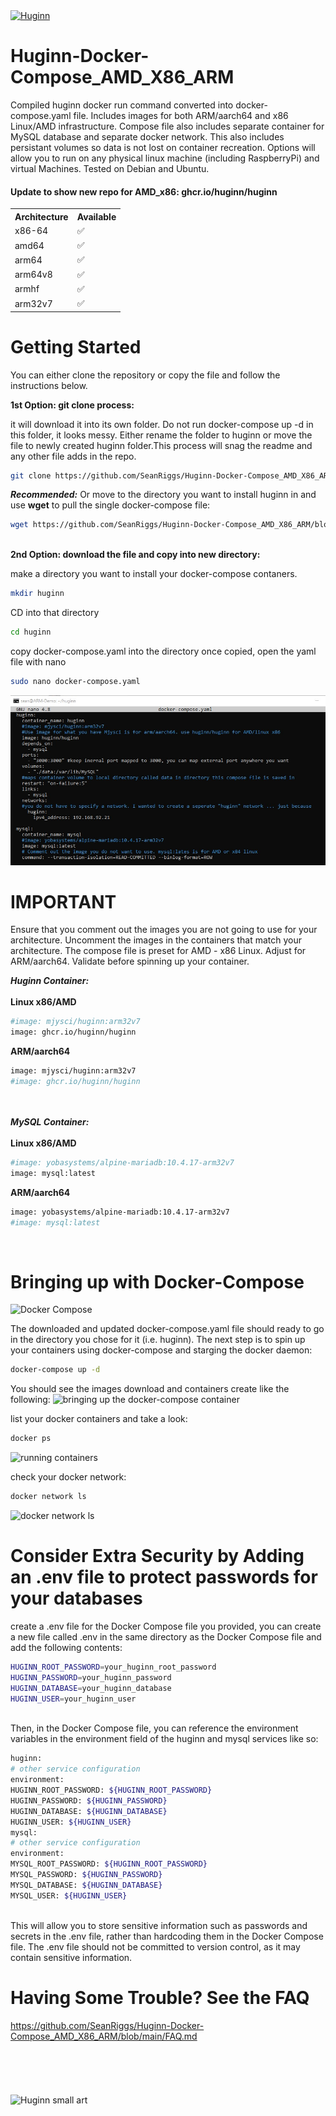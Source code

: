 <a href="https://www.youtube.com/watch?v=5dytAtcIccc">
  <img src="https://raw.github.com/huginn/huginn/master/media/huginn-logo.png" alt="Huginn" width="280">
</a>


# Huginn-Docker-Compose_AMD_X86_ARM
Compiled huginn docker run command converted into docker-compose.yaml file. Includes images for both ARM/aarch64 and x86 Linux/AMD infrastructure. Compose file also includes separate container for MySQL database and separate docker network. This also includes persistant volumes so data is not lost on container recreation. Options will allow you to run on any physical linux machine (including RaspberryPi) and virtual Machines. Tested on Debian and Ubuntu.
</br>
#### Update to show new repo for AMD_x86: ghcr.io/huginn/huginn
<table>
<tr>
<th>Architecture</th>
<th>Available</th>	
</tr>
<tr>
<td>x86-64</td>
<td>✅</td>
</tr>
<tr>
<td>amd64</td>
<td>✅</td>
</tr>
<tr>	
<td>arm64</td>
<td>✅</td>
</tr>
<tr>
<td>arm64v8</td>
<td>✅</td>
</tr>
<tr>
<td>armhf</td>
<td>✅</td>
</tr>
<td>arm32v7</td>
<td>✅	</td>
</table>

# Getting Started

You can either clone the repository or copy the file and follow the instructions below.

<strong>1st Option: git clone process:</strong>

it will download it into its own folder. Do not run docker-compose up -d in this folder, it looks messy. Either rename the folder to huginn or move the file to newly created huginn folder.This process will snag the readme and any other file adds in the repo.

```bash
git clone https://github.com/SeanRiggs/Huginn-Docker-Compose_AMD_X86_ARM.git
```

<b><i>Recommended:</i></b> Or move to the directory you want to install huginn in and use <b>wget</b> to pull the single docker-compose file:

```bash
wget https://github.com/SeanRiggs/Huginn-Docker-Compose_AMD_X86_ARM/blob/main/docker-compose.yaml
```

</br>
<strong>2nd Option: download the file and copy into new directory:</strong>

make a directory you want to install your docker-compose contaners.

```bash
mkdir huginn
```

CD into that directory

```bash
cd huginn
```

copy docker-compose.yaml into the directory
once copied, open the yaml file with nano

```bash
sudo nano docker-compose.yaml
```
<p align="center"><img src="https://github.com/SeanRiggs/Huginn-Docker-Compose_AMD_X86_ARM/blob/main/images/docker-compose%20example.jpg"</p>

# IMPORTANT

Ensure that you comment out the images you are not going to use for your architecture. Uncomment the images in the containers that match your architecture.
The compose file is preset for AMD - x86 Linux. Adjust for ARM/aarch64. Validate before spinning up your container.

<strong><i>Huginn Container:</i></strong>
</br>
</br>
<strong>Linux x86/AMD</strong>

```bash
#image: mjysci/huginn:arm32v7 
image: ghcr.io/huginn/huginn
```

<strong>ARM/aarch64</strong>

```bash
image: mjysci/huginn:arm32v7 
#image: ghcr.io/huginn/huginn
```
</br>
</br>
<strong><i>MySQL Container:</i></strong>
</br>
</br>
<strong>Linux x86/AMD</strong>
</br>

```bash
#image: yobasystems/alpine-mariadb:10.4.17-arm32v7
image: mysql:latest
```
<strong>ARM/aarch64</strong>

```bash
image: yobasystems/alpine-mariadb:10.4.17-arm32v7
#image: mysql:latest
```
</br>

# Bringing up with Docker-Compose

![Docker Compose ](https://user-images.githubusercontent.com/111924572/188755814-af9ef5fd-9aa5-44a4-81dc-47bf7a1a5849.png)

The downloaded and updated docker-compose.yaml file should ready to go in the directory you chose for it (i.e. huginn). The next step is to spin up your containers using docker-compose and starging the docker daemon:

```bash
docker-compose up -d
```

You should see the images download and containers create like the following: 
![bringing up the docker-compose container](https://user-images.githubusercontent.com/111924572/188754670-9d5416b5-151c-43fb-9269-0c7955d1617b.jpg)

list your docker containers and take a look: 

```bash
docker ps
```

![running containers](https://user-images.githubusercontent.com/111924572/188754917-7a040726-8e19-4aa3-9e31-4f2ffd858a1c.jpg)

check your docker network:

```bash
docker network ls
```

![docker network ls](https://user-images.githubusercontent.com/111924572/188755073-3401ff3d-4157-4f22-b882-2c704eebe8b1.jpg)

# Consider Extra Security by Adding an .env file to protect passwords for your databases

create a .env file for the Docker Compose file you provided, you can create a new file called .env in the same directory as the Docker Compose file and add the following contents:
</br>
```bash
HUGINN_ROOT_PASSWORD=your_huginn_root_password
HUGINN_PASSWORD=your_huginn_password
HUGINN_DATABASE=your_huginn_database
HUGINN_USER=your_huginn_user
```
</br>
Then, in the Docker Compose file, you can reference the environment variables in the environment field of the huginn and mysql services like so:

```bash
huginn:
# other service configuration
environment:
HUGINN_ROOT_PASSWORD: ${HUGINN_ROOT_PASSWORD}
HUGINN_PASSWORD: ${HUGINN_PASSWORD}
HUGINN_DATABASE: ${HUGINN_DATABASE}
HUGINN_USER: ${HUGINN_USER}
mysql:
# other service configuration
environment:
MYSQL_ROOT_PASSWORD: ${HUGINN_ROOT_PASSWORD}
MYSQL_PASSWORD: ${HUGINN_PASSWORD}
MYSQL_DATABASE: ${HUGINN_DATABASE}
MYSQL_USER: ${HUGINN_USER}
```
</br>
This will allow you to store sensitive information such as passwords and secrets in the .env file, rather than hardcoding them in the Docker Compose file. The .env file should not be committed to version control, as it may contain sensitive information.

# Having Some Trouble? See the FAQ

https://github.com/SeanRiggs/Huginn-Docker-Compose_AMD_X86_ARM/blob/main/FAQ.md
</br>
</br>
</br>
</br>
</br>
</br>
![Huginn small art](https://user-images.githubusercontent.com/111924572/188938817-6fa7d75f-948d-4f40-9706-df0bff4b1529.jpg)


